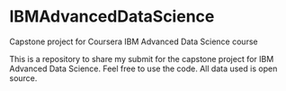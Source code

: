 # IBMAdvancedDataScience
Capstone project for Coursera IBM Advanced Data Science course

This is a repository to share my submit for the capstone project for IBM Advanced Data Science.
Feel free to use the code. All data used is open source.
